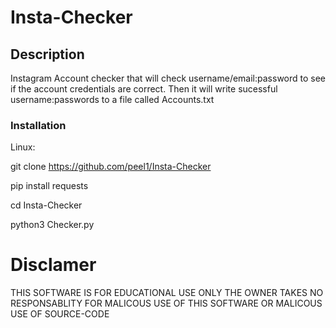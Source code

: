 # Insta-Checker

## Description 
Instagram Account checker that will check username/email:password to see if the account credentials are correct. Then it will write sucessful username:passwords to a file called Accounts.txt 

### Installation
Linux:
  
  git clone https://github.com/peel1/Insta-Checker
  
  pip install requests
  
  cd Insta-Checker
  
  python3 Checker.py



# Disclamer
THIS SOFTWARE IS FOR EDUCATIONAL USE ONLY THE OWNER TAKES NO RESPONSABLITY FOR MALICOUS USE OF THIS SOFTWARE OR MALICOUS USE OF SOURCE-CODE
